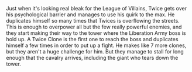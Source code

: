 Just when it's looking real bleak for the League of Villains, Twice gets over his psychological barrier and manages to use his quirk to the max. He duplicates himself so many times that Twices is overflowing the streets. This is enough to overpower all but the few really powerful enemies, and they start making their way to the tower where the Liberation Army boss is hold up.  A Twice Clone is the first one to reach the boss and duplicates himself a few times in order to put up a fight. He makes like 7 more clones, but they aren't a huge challenge for him. But they manage to stall for long enough that the cavalry arrives, including the giant who tears down the tower. 